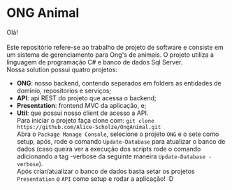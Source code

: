 # ONG Animal

Olá! <br>
<br>
Este repositório refere-se ao trabalho de projeto de software e consiste em um sistema de gerenciamento para Ong's de animais. O projeto utiliza a linguagem de programação C# e banco de dados Sql Server. <br>
Nossa solution possui quatro projetos: <br>
- **ONG**: nosso backend, contendo separados em folders as entidades de dominío, repositorios e serviços;
- **API**: api REST do projeto que acessa o backend;
- **Presentation**: frontend MVC da aplicação, e;
- **Util**: que possui nosso client de acesso a API.<br>
Para iniciar o projeto faça clone com: 
`git clone https://github.com/Alice-Scholze/OngAnimal.git`<br>
Abra o `Package Manage Console`, selecione o projeto `ONG` e o sete como setup, após, rode o comando `Update-Database` para atualizar o banco de dados (caso queira ver a execução dos scripts rode o comando adicionando a tag -verbose da seguinte maneira `Update-Database -verbose`).<br>
Após criar/atualizar o banco de dados basta setar os projetos `Presentation` e `API` como setup e rodar a aplicação! :D